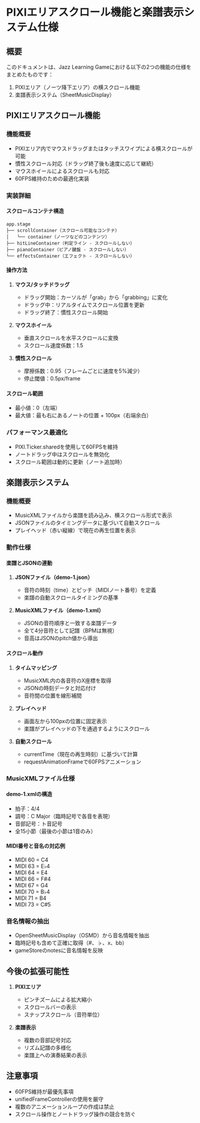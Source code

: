 # PIXIエリアスクロール機能と楽譜表示システム仕様

## 概要

このドキュメントは、Jazz Learning Gameにおける以下の2つの機能の仕様をまとめたものです：

1. PIXIエリア（ノーツ降下エリア）の横スクロール機能
2. 楽譜表示システム（SheetMusicDisplay）

## PIXIエリアスクロール機能

### 機能概要
- PIXIエリア内でマウスドラッグまたはタッチスワイプによる横スクロールが可能
- 慣性スクロール対応（ドラッグ終了後も速度に応じて継続）
- マウスホイールによるスクロールも対応
- 60FPS維持のための最適化実装

### 実装詳細

#### スクロールコンテナ構造
```
app.stage
├── scrollContainer（スクロール可能なコンテナ）
│   └── container（ノーツなどのコンテンツ）
├── hitLineContainer（判定ライン - スクロールしない）
├── pianoContainer（ピアノ鍵盤 - スクロールしない）
└── effectsContainer（エフェクト - スクロールしない）
```

#### 操作方法
1. **マウス/タッチドラッグ**
   - ドラッグ開始：カーソルが「grab」から「grabbing」に変化
   - ドラッグ中：リアルタイムでスクロール位置を更新
   - ドラッグ終了：慣性スクロール開始

2. **マウスホイール**
   - 垂直スクロールを水平スクロールに変換
   - スクロール速度係数：1.5

3. **慣性スクロール**
   - 摩擦係数：0.95（フレームごとに速度を5%減少）
   - 停止閾値：0.5px/frame

#### スクロール範囲
- 最小値：0（左端）
- 最大値：最も右にあるノートの位置 + 100px（右端余白）

### パフォーマンス最適化
- PIXI.Ticker.sharedを使用して60FPSを維持
- ノートドラッグ中はスクロールを無効化
- スクロール範囲は動的に更新（ノート追加時）

## 楽譜表示システム

### 機能概要
- MusicXMLファイルから楽譜を読み込み、横スクロール形式で表示
- JSONファイルのタイミングデータに基づいて自動スクロール
- プレイヘッド（赤い縦線）で現在の再生位置を表示

### 動作仕様

#### 楽譜とJSONの連動
1. **JSONファイル（demo-1.json）**
   - 音符の時刻（time）とピッチ（MIDIノート番号）を定義
   - 楽譜の自動スクロールタイミングの基準

2. **MusicXMLファイル（demo-1.xml）**
   - JSONの音符順序と一致する楽譜データ
   - 全て4分音符として記譜（BPMは無視）
   - 音高はJSONのpitch値から導出

#### スクロール動作
1. **タイムマッピング**
   - MusicXML内の各音符のX座標を取得
   - JSONの時刻データと対応付け
   - 音符間の位置を線形補間

2. **プレイヘッド**
   - 画面左から100pxの位置に固定表示
   - 楽譜がプレイヘッドの下を通過するようにスクロール

3. **自動スクロール**
   - currentTime（現在の再生時刻）に基づいて計算
   - requestAnimationFrameで60FPSアニメーション

### MusicXMLファイル仕様

#### demo-1.xmlの構造
- 拍子：4/4
- 調号：C Major（臨時記号で各音を表現）
- 音部記号：ト音記号
- 全15小節（最後の小節は1音のみ）

#### MIDI番号と音名の対応例
- MIDI 60 = C4
- MIDI 63 = E♭4
- MIDI 64 = E4
- MIDI 66 = F#4
- MIDI 67 = G4
- MIDI 70 = B♭4
- MIDI 71 = B4
- MIDI 73 = C#5

### 音名情報の抽出
- OpenSheetMusicDisplay（OSMD）から音名情報を抽出
- 臨時記号も含めて正確に取得（#、♭、x、bb）
- gameStoreのnotesに音名情報を反映

## 今後の拡張可能性

1. **PIXIエリア**
   - ピンチズームによる拡大縮小
   - スクロールバーの表示
   - スナップスクロール（音符単位）

2. **楽譜表示**
   - 複数の音部記号対応
   - リズム記譜の多様化
   - 楽譜上への演奏結果の表示

## 注意事項

- 60FPS維持が最優先事項
- unifiedFrameControllerの使用を厳守
- 複数のアニメーションループの作成は禁止
- スクロール操作とノートドラッグ操作の競合を防ぐ